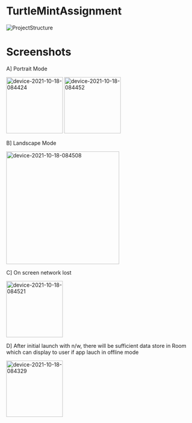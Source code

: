 # TurtleMintAssignment
![ProjectStructure](https://user-images.githubusercontent.com/26690833/137662407-0743a069-7ae7-4449-9de9-74ee864de4c6.png)

# Screenshots

A] Portrait Mode

<img width="150" alt="device-2021-10-18-084424" src="https://user-images.githubusercontent.com/26690833/137664336-cca0ebf3-41c0-4e6b-b24d-935570edb040.png">     <img width="150" alt="device-2021-10-18-084452" src="https://user-images.githubusercontent.com/26690833/137664341-50df40b7-2bed-499e-9c5b-8c5230ee4e7e.png">

B] Landscape Mode

<img width="300" alt="device-2021-10-18-084508" src="https://user-images.githubusercontent.com/26690833/137664345-536af404-a99a-4be9-af22-09b5800f59ee.png">

C] On screen network lost

<img width="150" alt="device-2021-10-18-084521" src="https://user-images.githubusercontent.com/26690833/137664347-b4c4e698-2cf7-4ce3-a5e1-3d5e9c8b2999.png">

D] After initial launch with n/w, there will be sufficient data store in Room which can display to user if app lauch in offline mode

<img width="150" alt="device-2021-10-18-084329" src="https://user-images.githubusercontent.com/26690833/137664332-545276d3-a760-4831-a446-21d8f01e1c28.png">

